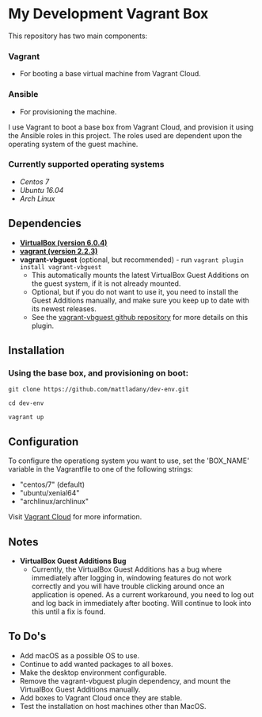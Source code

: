 # My Development Vagrant Box

This repository has two main components:

### Vagrant
* For booting a base virtual machine from Vagrant Cloud.

### Ansible
* For provisioning the machine.

I use Vagrant to boot a base box from Vagrant Cloud, and provision it using the Ansible roles in this project. The roles used are dependent upon the operating system of the guest machine.

### Currently supported operating systems
* _Centos 7_
* _Ubuntu 16.04_
* _Arch Linux_

## Dependencies
* [__VirtualBox (version 6.0.4)__](https://www.virtualbox.org/wiki/Downloads)
* [__vagrant (version 2.2.3)__](https://www.vagrantup.com) 
* __vagrant-vbguest__ (optional, but recommended) - run ```vagrant plugin install vagrant-vbguest```
    * This automatically mounts the latest VirtualBox Guest Additions on the guest system, if it is not already mounted.
    * Optional, but if you do not want to use it, you need to install the Guest Additions manually, and make sure you keep up to date with its newest releases.
    * See the [vagrant-vbguest github repository](https://github.com/dotless-de/vagrant-vbguest) for more details on this plugin.

## Installation
### Using the base box, and provisioning on boot:
```git clone https://github.com/mattladany/dev-env.git```

```cd dev-env```

```vagrant up```

## Configuration
To configure the operationg system you want to use, set the 'BOX_NAME' variable in the Vagrantfile to one of the following strings:
* "centos/7" (default)
* "ubuntu/xenial64"
* "archlinux/archlinux"

Visit [Vagrant Cloud](https://app.vagrantup.com/boxes/search) for more information.

## Notes
* __VirtualBox Guest Additions Bug__
    * Currently, the VirtualBox Guest Additions has a bug where immediately after logging in, windowing features do not work correctly and you will have trouble clicking around once an application is opened. As a current workaround, you need to log out and log back in immediately after booting. Will continue to look into this until a fix is found.

## To Do's
* Add macOS as a possible OS to use.
* Continue to add wanted packages to all boxes.
* Make the desktop environment configurable.
* Remove the vagrant-vbguest plugin dependency, and mount the VirtualBox Guest Additions manually.
* Add boxes to Vagrant Cloud once they are stable.
* Test the installation on host machines other than MacOS.
